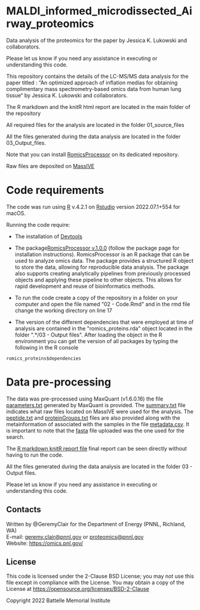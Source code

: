 # MALDI_informed_microdissected_Airway_proteomics
 Data analysis of the proteomics for the paper by Jessica K. Lukowski and collaborators.

Please let us know if you need any assistance in executing or understanding this code.

This repository contains the details of the LC-MS/MS data analysis for the paper titled : “An optimized approach of inflation medias for obtaining complimentary mass spectrometry-based omics data from human lung tissue“ by Jessica K. Lukowski and collaborators.

The R markdown and the knitR html report are located in the main folder of the repository

All required files for the analysis are located in the folder 01_source_files

All the files generated during the data analysis are located in the folder 03_Output_files.

Note that you can install [RomicsProcessor](https://github.com/PNNL-Comp-Mass-Spec/RomicsProcessor) on its dedicated repository.

Raw files are deposited on [MassIVE](https://massive.ucsd.edu/ProteoSAFe/static/massive.jsp)

# Code requirements

The code was run using [R](https://cloud.r-project.org) v.4.2.1 on [Rstudio](https://rstudio.com) version 2022.07.1+554 for macOS.

Running the code require:

- The installation of [Devtools](https://cran.r-project.org/web/packages/devtools/index.html)

- The package[RomicsProcessor v.1.0.0](https://github.com/PNNL-Comp-Mass-Spec/RomicsProcessor/blob/master/RomicsProcessor_1.0.0.tar.gz) (follow the package page for installation instructions). RomicsProcessor is an R package that can be used to analyze omics data. The package provides a structured R object to store the data, allowing for reproducible data analysis. The package also supports creating analytically pipelines from previously processed objects and applying these pipeline to other objects. This allows for rapid development and reuse of bioinformatics methods.

- To run the code create a copy of the repository in a folder on your computer and open the file named "02 - Code.Rmd" and in the rmd file change the working directory on line 17

- The version of the different dependencies that were employed at time of analysis are contained in the "romics_proteins.rda" object located in the folder ".*/03 - Output files". After loading the object in the R environment you can get the version of all packages by typing the following in the R console
```
romics_proteins$dependencies

```

# Data pre-processing

The data was pre-processed using MaxQuant (v1.6.0.16) the file [parameters.txt](https://github.com/GeremyClair/The_influence_of_the_pulmonary_microenvironment_on_macrophage_and_T_cell_dynamics./blob/main/01_source_files/parameters.txt) generated by MaxQuant is provided. The [summary.txt](https://github.com/GeremyClair/The_influence_of_the_pulmonary_microenvironment_on_macrophage_and_T_cell_dynamics./blob/main/01_source_files/summary.txt) file indicates what raw files located on MassIVE were used for the analysis. The [peptide.txt](https://github.com/GeremyClair/The_influence_of_the_pulmonary_microenvironment_on_macrophage_and_T_cell_dynamics./blob/main/01_source_files/peptides.txt) and [proteinGroups.txt](https://github.com/GeremyClair/The_influence_of_the_pulmonary_microenvironment_on_macrophage_and_T_cell_dynamics./blob/main/01_source_files/proteinGroups.txt) files are also provided along with the metainformation of associated with the samples in the file [metadata.csv](https://github.com/GeremyClair/Effect_of_glomerular_disease_on_the_podocyte_cell_cycle/blob/main/01_Source_files/metadata.csv).
It is important to note that the [fasta](https://github.com/GeremyClair/The_influence_of_the_pulmonary_microenvironment_on_macrophage_and_T_cell_dynamics./blob/main/01_source_files/Uniprot_Mus_musculus_proteome_UP000000589_2021_06_28.fasta) file uploaded was the one used for the search.


The [R markdown knitR report file](https://github.com/GeremyClair/The_influence_of_the_pulmonary_microenvironment_on_macrophage_and_T_cell_dynamics./blob/main/02_code.html) final report can be seen directly without having to run the code.

All the files generated during the data analysis are located in the folder 03 - Output files.


Please let us know if you need any assistance in executing or understanding this code.

## Contacts

Written by @GeremyClair for the Department of Energy (PNNL, Richland, WA) \
E-mail: geremy.clair@pnnl.gov or proteomics@pnnl.gov \
Website: https://omics.pnl.gov/ 

## License

This code is licensed under the 2-Clause BSD License; 
you may not use this file except in compliance with the License.  You may obtain 
a copy of the License at https://opensource.org/licenses/BSD-2-Clause

Copyright 2022 Battelle Memorial Institute